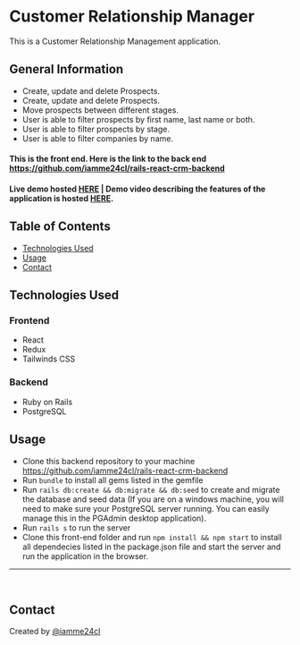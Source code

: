 # Customer Relationship Manager
This is a Customer Relationship Management application.
## General Information
- Create, update and delete Prospects.
- Create, update and delete Prospects.
- Move prospects between different stages.
- User is able to filter prospects by first name, last name or both.
- User is able to filter prospects by stage.
- User is able to filter companies by name.

#### This is the front end. Here is the link to the back end https://github.com/iamme24cl/rails-react-crm-backend

#### Live demo hosted [HERE](https://rails-react-crm.netlify.app/) | Demo video describing the features of the application is hosted [HERE](https://www.loom.com/share/25748eab68cd44a59f5422ab1fc85150?sharedAppSource=personal_library).

## Table of Contents
* [Technologies Used](#technologies-used)
* [Usage](#usage)
* [Contact](#contact)

## Technologies Used
### Frontend
* React
* Redux
* Tailwinds CSS
### Backend 
* Ruby on Rails
* PostgreSQL


## Usage
* Clone this backend repository to your machine  https://github.com/iamme24cl/rails-react-crm-backend
* Run `bundle` to install all gems listed in the gemfile
* Run `rails db:create && db:migrate && db:seed` to create and migrate the database and seed data (If you are on a windows machine, you will need to make sure your PostgreSQL server running. You can easily manage this in the PGAdmin desktop application).
* Run `rails s` to run the server
* Clone this front-end folder and run `npm install && npm start` to install all dependecies listed in the package.json file and start the server and run the application in the browser.

***
![]()
![]()
![]()
![]()

## Contact
Created by [@iamme24cl](https://github.com/iamme24cl) 
